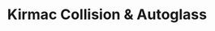 ---
title: "Kirmac Collision & Autoglass"
url: /coquitlam/kirmac-collision-und-autoglass/
shop: Autowerkstatt
---